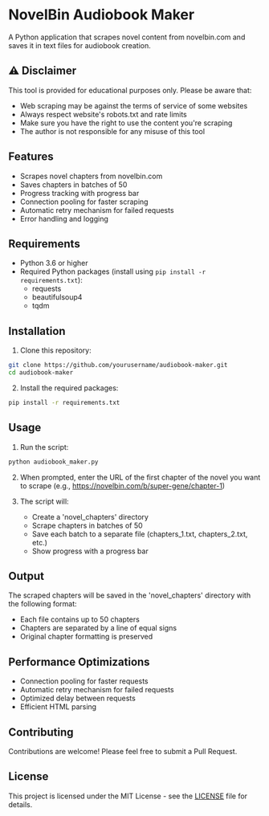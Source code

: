 # NovelBin Audiobook Maker

A Python application that scrapes novel content from novelbin.com and saves it in text files for audiobook creation.

## ⚠️ Disclaimer

This tool is provided for educational purposes only. Please be aware that:
- Web scraping may be against the terms of service of some websites
- Always respect website's robots.txt and rate limits
- Make sure you have the right to use the content you're scraping
- The author is not responsible for any misuse of this tool

## Features

- Scrapes novel chapters from novelbin.com
- Saves chapters in batches of 50
- Progress tracking with progress bar
- Connection pooling for faster scraping
- Automatic retry mechanism for failed requests
- Error handling and logging

## Requirements

- Python 3.6 or higher
- Required Python packages (install using `pip install -r requirements.txt`):
  - requests
  - beautifulsoup4
  - tqdm

## Installation

1. Clone this repository:
```bash
git clone https://github.com/yourusername/audiobook-maker.git
cd audiobook-maker
```

2. Install the required packages:
```bash
pip install -r requirements.txt
```

## Usage

1. Run the script:
```bash
python audiobook_maker.py
```

2. When prompted, enter the URL of the first chapter of the novel you want to scrape (e.g., https://novelbin.com/b/super-gene/chapter-1)

3. The script will:
   - Create a 'novel_chapters' directory
   - Scrape chapters in batches of 50
   - Save each batch to a separate file (chapters_1.txt, chapters_2.txt, etc.)
   - Show progress with a progress bar

## Output

The scraped chapters will be saved in the 'novel_chapters' directory with the following format:
- Each file contains up to 50 chapters
- Chapters are separated by a line of equal signs
- Original chapter formatting is preserved

## Performance Optimizations

- Connection pooling for faster requests
- Automatic retry mechanism for failed requests
- Optimized delay between requests
- Efficient HTML parsing

## Contributing

Contributions are welcome! Please feel free to submit a Pull Request.

## License

This project is licensed under the MIT License - see the [LICENSE](LICENSE) file for details. 